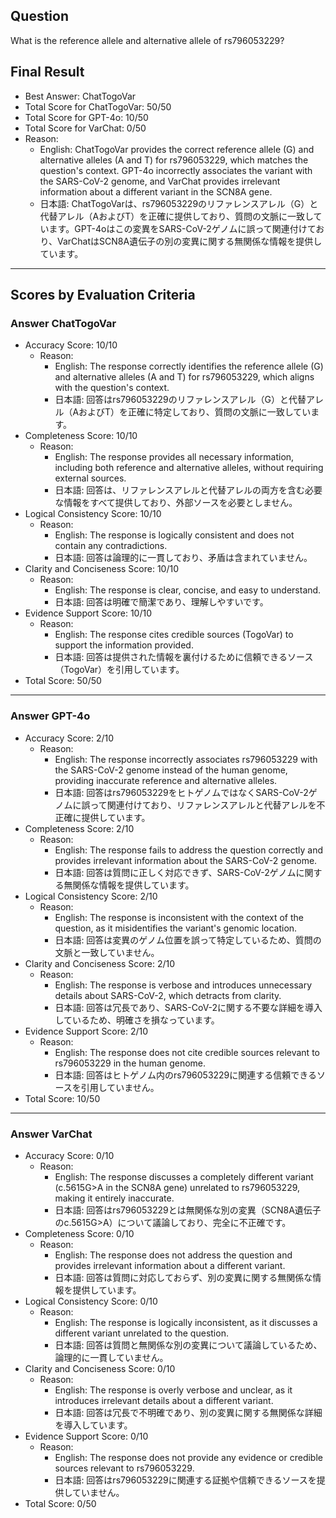 ## Question

What is the reference allele and alternative allele of rs796053229?

## Final Result

- Best Answer: ChatTogoVar
- Total Score for ChatTogoVar: 50/50
- Total Score for GPT-4o: 10/50
- Total Score for VarChat: 0/50
- Reason:
  - English: ChatTogoVar provides the correct reference allele (G) and alternative alleles (A and T) for rs796053229, which matches the question's context. GPT-4o incorrectly associates the variant with the SARS-CoV-2 genome, and VarChat provides irrelevant information about a different variant in the SCN8A gene.
  - 日本語: ChatTogoVarは、rs796053229のリファレンスアレル（G）と代替アレル（AおよびT）を正確に提供しており、質問の文脈に一致しています。GPT-4oはこの変異をSARS-CoV-2ゲノムに誤って関連付けており、VarChatはSCN8A遺伝子の別の変異に関する無関係な情報を提供しています。

---

## Scores by Evaluation Criteria

### Answer ChatTogoVar
- Accuracy Score: 10/10
  - Reason: 
    - English: The response correctly identifies the reference allele (G) and alternative alleles (A and T) for rs796053229, which aligns with the question's context.
    - 日本語: 回答はrs796053229のリファレンスアレル（G）と代替アレル（AおよびT）を正確に特定しており、質問の文脈に一致しています。
- Completeness Score: 10/10
  - Reason: 
    - English: The response provides all necessary information, including both reference and alternative alleles, without requiring external sources.
    - 日本語: 回答は、リファレンスアレルと代替アレルの両方を含む必要な情報をすべて提供しており、外部ソースを必要としません。
- Logical Consistency Score: 10/10
  - Reason: 
    - English: The response is logically consistent and does not contain any contradictions.
    - 日本語: 回答は論理的に一貫しており、矛盾は含まれていません。
- Clarity and Conciseness Score: 10/10
  - Reason: 
    - English: The response is clear, concise, and easy to understand.
    - 日本語: 回答は明確で簡潔であり、理解しやすいです。
- Evidence Support Score: 10/10
  - Reason: 
    - English: The response cites credible sources (TogoVar) to support the information provided.
    - 日本語: 回答は提供された情報を裏付けるために信頼できるソース（TogoVar）を引用しています。
- Total Score: 50/50

---

### Answer GPT-4o
- Accuracy Score: 2/10
  - Reason: 
    - English: The response incorrectly associates rs796053229 with the SARS-CoV-2 genome instead of the human genome, providing inaccurate reference and alternative alleles.
    - 日本語: 回答はrs796053229をヒトゲノムではなくSARS-CoV-2ゲノムに誤って関連付けており、リファレンスアレルと代替アレルを不正確に提供しています。
- Completeness Score: 2/10
  - Reason: 
    - English: The response fails to address the question correctly and provides irrelevant information about the SARS-CoV-2 genome.
    - 日本語: 回答は質問に正しく対応できず、SARS-CoV-2ゲノムに関する無関係な情報を提供しています。
- Logical Consistency Score: 2/10
  - Reason: 
    - English: The response is inconsistent with the context of the question, as it misidentifies the variant's genomic location.
    - 日本語: 回答は変異のゲノム位置を誤って特定しているため、質問の文脈と一致していません。
- Clarity and Conciseness Score: 2/10
  - Reason: 
    - English: The response is verbose and introduces unnecessary details about SARS-CoV-2, which detracts from clarity.
    - 日本語: 回答は冗長であり、SARS-CoV-2に関する不要な詳細を導入しているため、明確さを損なっています。
- Evidence Support Score: 2/10
  - Reason: 
    - English: The response does not cite credible sources relevant to rs796053229 in the human genome.
    - 日本語: 回答はヒトゲノム内のrs796053229に関連する信頼できるソースを引用していません。
- Total Score: 10/50

---

### Answer VarChat
- Accuracy Score: 0/10
  - Reason: 
    - English: The response discusses a completely different variant (c.5615G>A in the SCN8A gene) unrelated to rs796053229, making it entirely inaccurate.
    - 日本語: 回答はrs796053229とは無関係な別の変異（SCN8A遺伝子のc.5615G>A）について議論しており、完全に不正確です。
- Completeness Score: 0/10
  - Reason: 
    - English: The response does not address the question and provides irrelevant information about a different variant.
    - 日本語: 回答は質問に対応しておらず、別の変異に関する無関係な情報を提供しています。
- Logical Consistency Score: 0/10
  - Reason: 
    - English: The response is logically inconsistent, as it discusses a different variant unrelated to the question.
    - 日本語: 回答は質問と無関係な別の変異について議論しているため、論理的に一貫していません。
- Clarity and Conciseness Score: 0/10
  - Reason: 
    - English: The response is overly verbose and unclear, as it introduces irrelevant details about a different variant.
    - 日本語: 回答は冗長で不明確であり、別の変異に関する無関係な詳細を導入しています。
- Evidence Support Score: 0/10
  - Reason: 
    - English: The response does not provide any evidence or credible sources relevant to rs796053229.
    - 日本語: 回答はrs796053229に関連する証拠や信頼できるソースを提供していません。
- Total Score: 0/50